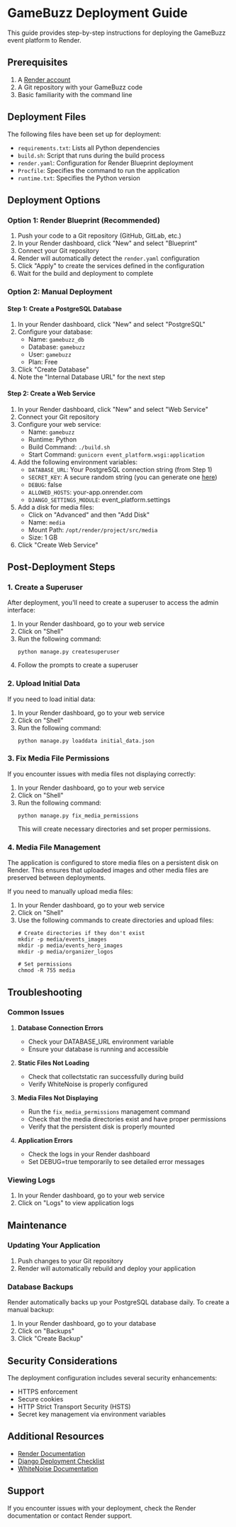 # GameBuzz Deployment Guide

This guide provides step-by-step instructions for deploying the GameBuzz event platform to Render.

## Prerequisites

1. A [Render account](https://render.com/)
2. A Git repository with your GameBuzz code
3. Basic familiarity with the command line

## Deployment Files

The following files have been set up for deployment:

- `requirements.txt`: Lists all Python dependencies
- `build.sh`: Script that runs during the build process
- `render.yaml`: Configuration for Render Blueprint deployment
- `Procfile`: Specifies the command to run the application
- `runtime.txt`: Specifies the Python version

## Deployment Options

### Option 1: Render Blueprint (Recommended)

1. Push your code to a Git repository (GitHub, GitLab, etc.)
2. In your Render dashboard, click "New" and select "Blueprint"
3. Connect your Git repository
4. Render will automatically detect the `render.yaml` configuration
5. Click "Apply" to create the services defined in the configuration
6. Wait for the build and deployment to complete

### Option 2: Manual Deployment

#### Step 1: Create a PostgreSQL Database

1. In your Render dashboard, click "New" and select "PostgreSQL"
2. Configure your database:
   - Name: `gamebuzz_db`
   - Database: `gamebuzz`
   - User: `gamebuzz`
   - Plan: Free
3. Click "Create Database"
4. Note the "Internal Database URL" for the next step

#### Step 2: Create a Web Service

1. In your Render dashboard, click "New" and select "Web Service"
2. Connect your Git repository
3. Configure your web service:
   - Name: `gamebuzz`
   - Runtime: Python
   - Build Command: `./build.sh`
   - Start Command: `gunicorn event_platform.wsgi:application`
4. Add the following environment variables:
   - `DATABASE_URL`: Your PostgreSQL connection string (from Step 1)
   - `SECRET_KEY`: A secure random string (you can generate one [here](https://djecrety.ir/))
   - `DEBUG`: false
   - `ALLOWED_HOSTS`: your-app.onrender.com
   - `DJANGO_SETTINGS_MODULE`: event_platform.settings
5. Add a disk for media files:
   - Click on "Advanced" and then "Add Disk"
   - Name: `media`
   - Mount Path: `/opt/render/project/src/media`
   - Size: 1 GB
6. Click "Create Web Service"

## Post-Deployment Steps

### 1. Create a Superuser

After deployment, you'll need to create a superuser to access the admin interface:

1. In your Render dashboard, go to your web service
2. Click on "Shell"
3. Run the following command:
   ```
   python manage.py createsuperuser
   ```
4. Follow the prompts to create a superuser

### 2. Upload Initial Data

If you need to load initial data:

1. In your Render dashboard, go to your web service
2. Click on "Shell"
3. Run the following command:
   ```
   python manage.py loaddata initial_data.json
   ```

### 3. Fix Media File Permissions

If you encounter issues with media files not displaying correctly:

1. In your Render dashboard, go to your web service
2. Click on "Shell"
3. Run the following command:
   ```
   python manage.py fix_media_permissions
   ```
   This will create necessary directories and set proper permissions.

### 4. Media File Management

The application is configured to store media files on a persistent disk on Render. This ensures that uploaded images and other media files are preserved between deployments.

If you need to manually upload media files:

1. In your Render dashboard, go to your web service
2. Click on "Shell"
3. Use the following commands to create directories and upload files:
   ```
   # Create directories if they don't exist
   mkdir -p media/events_images
   mkdir -p media/events_hero_images
   mkdir -p media/organizer_logos
   
   # Set permissions
   chmod -R 755 media
   ```

## Troubleshooting

### Common Issues

1. **Database Connection Errors**
   - Check your DATABASE_URL environment variable
   - Ensure your database is running and accessible

2. **Static Files Not Loading**
   - Check that collectstatic ran successfully during build
   - Verify WhiteNoise is properly configured

3. **Media Files Not Displaying**
   - Run the `fix_media_permissions` management command
   - Check that the media directories exist and have proper permissions
   - Verify that the persistent disk is properly mounted

4. **Application Errors**
   - Check the logs in your Render dashboard
   - Set DEBUG=true temporarily to see detailed error messages

### Viewing Logs

1. In your Render dashboard, go to your web service
2. Click on "Logs" to view application logs

## Maintenance

### Updating Your Application

1. Push changes to your Git repository
2. Render will automatically rebuild and deploy your application

### Database Backups

Render automatically backs up your PostgreSQL database daily. To create a manual backup:

1. In your Render dashboard, go to your database
2. Click on "Backups"
3. Click "Create Backup"

## Security Considerations

The deployment configuration includes several security enhancements:

- HTTPS enforcement
- Secure cookies
- HTTP Strict Transport Security (HSTS)
- Secret key management via environment variables

## Additional Resources

- [Render Documentation](https://render.com/docs)
- [Django Deployment Checklist](https://docs.djangoproject.com/en/5.2/howto/deployment/checklist/)
- [WhiteNoise Documentation](http://whitenoise.evans.io/en/stable/)

## Support

If you encounter issues with your deployment, check the Render documentation or contact Render support. 